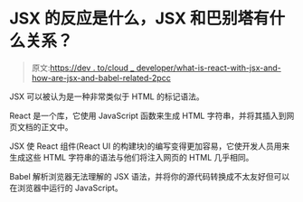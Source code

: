# JSX 的反应是什么，JSX 和巴别塔有什么关系？

> 原文:[https://dev . to/cloud _ developer/what-is-react-with-jsx-and-how-are-jsx-and-babel-related-2pcc](https://dev.to/cloud_developr/what-is-react-with-jsx-and-how-are-jsx-and-babel-related-2pcc)

JSX 可以被认为是一种非常类似于 HTML 的标记语法。

React 是一个库，它使用 JavaScript 函数来生成 HTML 字符串，并将其插入到网页文档的正文中。

JSX 使 React 组件(React UI 的构建块)的编写变得更加容易，它使开发人员用来生成这些 HTML 字符串的语法与他们将注入网页的 HTML 几乎相同。

Babel 解析浏览器无法理解的 JSX 语法，并将你的源代码转换成不太友好但可以在浏览器中运行的 JavaScript。